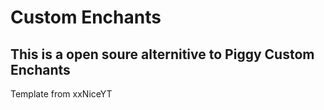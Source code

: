 # Custom Enchants

## This is a open soure alternitive to Piggy Custom Enchants

Template from xxNiceYT
